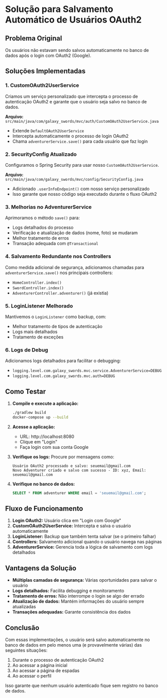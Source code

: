 # Solução para Salvamento Automático de Usuários OAuth2

## Problema Original
Os usuários não estavam sendo salvos automaticamente no banco de dados após o login com OAuth2 (Google).

## Soluções Implementadas

### 1. CustomOAuth2UserService
Criamos um serviço personalizado que intercepta o processo de autenticação OAuth2 e garante que o usuário seja salvo no banco de dados.

**Arquivo:** `src/main/java/com/galaxy_swords/mvc/auth/CustomOAuth2UserService.java`
- Extende `DefaultOAuth2UserService`
- Intercepta automaticamente o processo de login OAuth2
- Chama `adventurerService.save()` para cada usuário que faz login

### 2. SecurityConfig Atualizado
Configuramos o Spring Security para usar nosso `CustomOAuth2UserService`.

**Arquivo:** `src/main/java/com/galaxy_swords/mvc/config/SecurityConfig.java`
- Adicionado `.userInfoEndpoint()` com nosso serviço personalizado
- Isso garante que nosso código seja executado durante o fluxo OAuth2

### 3. Melhorias no AdventurerService
Aprimoramos o método `save()` para:
- Logs detalhados do processo
- Verificação e atualização de dados (nome, foto) se mudaram
- Melhor tratamento de erros
- Transação adequada com `@Transactional`

### 4. Salvamento Redundante nos Controllers
Como medida adicional de segurança, adicionamos chamadas para `adventurerService.save()` nos principais controllers:
- `HomeController.index()`
- `SwordController.index()`
- `AdventurerController.adventurer()` (já existia)

### 5. LoginListener Melhorado
Mantivemos o `LoginListener` como backup, com:
- Melhor tratamento de tipos de autenticação
- Logs mais detalhados
- Tratamento de exceções

### 6. Logs de Debug
Adicionamos logs detalhados para facilitar o debugging:
- `logging.level.com.galaxy_swords.mvc.service.AdventurerService=DEBUG`
- `logging.level.com.galaxy_swords.mvc.auth=DEBUG`

## Como Testar

1. **Compile e execute a aplicação:**
   ```bash
   ./gradlew build
   docker-compose up --build
   ```

2. **Acesse a aplicação:**
   - URL: http://localhost:8080
   - Clique em "Login"
   - Faça login com sua conta Google

3. **Verifique os logs:**
   Procure por mensagens como:
   ```
   Usuário OAuth2 processado e salvo: seuemail@gmail.com
   Novo Adventurer criado e salvo com sucesso - ID: xyz, Email: seuemail@gmail.com
   ```

4. **Verifique no banco de dados:**
   ```sql
   SELECT * FROM adventurer WHERE email = 'seuemail@gmail.com';
   ```

## Fluxo de Funcionamento

1. **Login OAuth2:** Usuário clica em "Login com Google"
2. **CustomOAuth2UserService:** Intercepta e salva o usuário automaticamente
3. **LoginListener:** Backup que também tenta salvar (se o primeiro falhar)
4. **Controllers:** Salvamento adicional quando o usuário navega nas páginas
5. **AdventurerService:** Gerencia toda a lógica de salvamento com logs detalhados

## Vantagens da Solução

- **Múltiplas camadas de segurança:** Várias oportunidades para salvar o usuário
- **Logs detalhados:** Facilita debugging e monitoramento
- **Tratamento de erros:** Não interrompe o login se algo der errado
- **Atualização de dados:** Mantém informações do usuário sempre atualizadas
- **Transações adequadas:** Garante consistência dos dados

## Conclusão

Com essas implementações, o usuário será salvo automaticamente no banco de dados em pelo menos uma (e provavelmente várias) das seguintes situações:
1. Durante o processo de autenticação OAuth2
2. Ao acessar a página inicial
3. Ao acessar a página de espadas
4. Ao acessar o perfil

Isso garante que nenhum usuário autenticado fique sem registro no banco de dados.